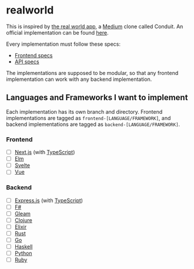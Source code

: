 # realworld

This is inspired by [the real world app](https://github.com/gothinkster/realworld),
a [Medium](https://medium.com) clone called Conduit. An official implementation
can be found [here](https://demo.realworld.io/#/).

Every implementation must follow these specs:

- [Frontend specs](https://github.com/gothinkster/realworld/tree/master/spec)
- [API specs](https://github.com/gothinkster/realworld/tree/master/api)

The implementations are supposed to be modular, so that any frontend implementation
can work with any backend implementation.

## Languages and Frameworks I want to implement

Each implementation has its own branch and directory. Frontend implementations
are tagged as `frontend-[LANGUAGE/FRAMEWORK]`, and backend implementations are
tagged as `backend-[LANGUAGE/FRAMEWORK]`.

### Frontend

- [ ] [Next.js](https://nextjs.org/) (with [TypeScript](https://www.typescriptlang.org/))
- [ ] [Elm](https://elm-lang.org/)
- [ ] [Svelte](https://svelte.dev/)
- [ ] [Vue](https://vuejs.org/)

### Backend

- [ ] [Express.js](https://expressjs.com/) (with [TypeScript](https://www.typescriptlang.org/))
- [ ] [F#](https://fsharp.org/)
- [ ] [Gleam](https://gleam.run/)
- [ ] [Clojure](https://clojure.org/)
- [ ] [Elixir](https://elixir-lang.org/)
- [ ] [Rust](https://www.rust-lang.org/)
- [ ] [Go](https://golang.org/)
- [ ] [Haskell](https://www.haskell.org/)
- [ ] [Python](https://www.python.org/)
- [ ] [Ruby](https://www.ruby-lang.org/)
